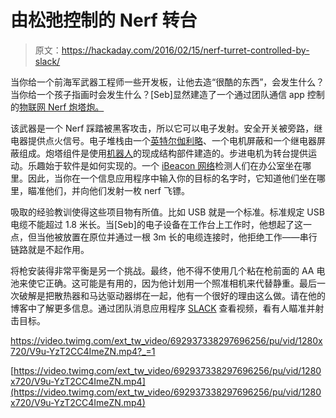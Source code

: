 # 由松弛控制的 Nerf 转台

> 原文：<https://hackaday.com/2016/02/15/nerf-turret-controlled-by-slack/>

当你给一个前海军武器工程师一些开发板，让他去造“很酷的东西”，会发生什么？当你给一个孩子指画时会发生什么？[Seb]显然建造了一个通过团队通信 app 控制的[物联网 Nerf 炮塔炮。](https://www.bluechilli.com/blog/introducing-the-turret/)

该武器是一个 Nerf 踩踏被黑客攻击，所以它可以电子发射。安全开关被旁路，继电器提供点火信号。电子堆栈由一个[英特尔伽利略](http://www.intel.com/content/www/us/en/embedded/products/galileo/galileo-overview.html)、一个电机屏蔽和一个继电器屏蔽组成。炮塔组件是使用[机器人](https://www.sparkfun.com/actobotics)的现成结构部件建造的。步进电机为转台提供运动。乐趣始于软件是如何实现的。一个 [iBeacon 网络](http://www.spaceconnect.co/)检测人们在办公室坐在哪里。因此，当你在一个信息应用程序中输入你的目标的名字时，它知道他们坐在哪里，瞄准他们，并向他们发射一枚 nerf 飞镖。

吸取的经验教训使得这些项目物有所值。比如 USB 就是一个标准。标准规定 USB 电缆不能超过 1.8 米长。当[Seb]的电子设备在工作台上工作时，他想起了这一点，但当他被放置在原位并通过一根 3m 长的电缆连接时，他拒绝工作——串行链路就是不起作用。

将枪安装得非常平衡是另一个挑战。最终，他不得不使用几个粘在枪前面的 AA 电池来使它正确。这可能是有用的，因为他计划用一个照准相机来代替静重。最后一次破解是把散热器和马达驱动器绑在一起，他有一个很好的理由这么做。请在他的博客中了解更多信息。通过团队消息应用程序 [SLACK](https://slack.com/) 查看视频，看有人瞄准并射击目标。

 <https://video.twimg.com/ext_tw_video/692937338297696256/pu/vid/1280x720/V9u-YzT2CC4ImeZN.mp4?_=1>

[https://video.twimg.com/ext_tw_video/692937338297696256/pu/vid/1280x720/V9u-YzT2CC4ImeZN.mp4](https://video.twimg.com/ext_tw_video/692937338297696256/pu/vid/1280x720/V9u-YzT2CC4ImeZN.mp4)